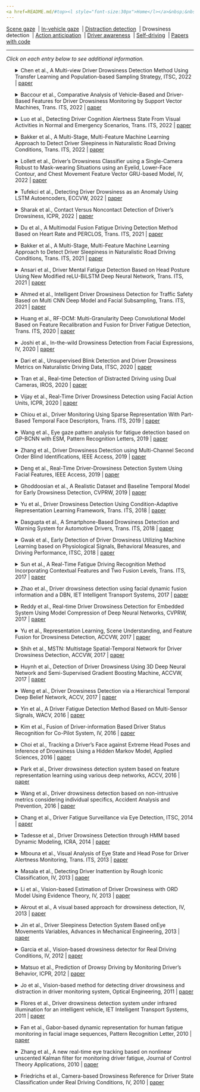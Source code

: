 ```yaml
---
<a href=README.md/#top><l style="font-size:30px">Home</l></a>&nbsp;&nbsp;| <a href=behavioral.md><l style="font-size:30px">Behavioral</l></a>&nbsp;&nbsp;| <l style="font-size:35px">Applications</l>&nbsp;&nbsp;| <a href=datasets.md><l style="font-size:30px">Datasets</l></a>&nbsp;&nbsp;
---
```


[Scene gaze](scene_gaze.md)&nbsp;&nbsp;| [In-vehicle gaze](in-vehicle_gaze.md)&nbsp;&nbsp;| [Distraction detection](distraction_detection.md)&nbsp;&nbsp;| Drowsiness detection&nbsp;&nbsp;| [Action anticipation](action_anticipation.md)&nbsp;&nbsp;| [Driver awareness](driver_awareness.md)&nbsp;&nbsp;| [Self-driving](self-driving.md)&nbsp;&nbsp;| [Papers with code](papers_with_code.md)&nbsp;&nbsp;
___
*Click on each entry below to see additional information.*
<ul><a name=2022_ITSC_Chen></a>
<details close>
<summary>Chen et al., A Multi-view Driver Drowsiness Detection Method Using Transfer Learning and Population-based Sampling Strategy, ITSC, 2022 | <a href=https://doi.org/10.1109/ITSC55140.2022.9922476>paper</a></summary>
<ul>
Dataset(s): private
</ul>
<ul>
<pre>
@inproceedings{2022_ITSC_Chen,
    author = "Chen, Jinxin and Fang, Zhenwu and Wang, Jinxiang and Chen, Jiansong and Yin, Guodong",
    booktitle = "2022 IEEE 25th International Conference on Intelligent Transportation Systems (ITSC)",
    organization = "IEEE",
    pages = "3386--3391",
    title = "A Multi-view Driver Drowsiness Detection Method Using Transfer Learning and Population-based Sampling Strategy",
    year = "2022"
}
</pre>
</ul>
</ul>
<ul><a name=2022_T-ITS_Baccour></a>
<details close>
<summary>Baccour et al., Comparative Analysis of Vehicle-Based and Driver-Based Features for Driver Drowsiness Monitoring by Support Vector Machines, Trans. ITS, 2022 | <a href=https://doi.org/10.1109/TITS.2022.3207965>paper</a></summary>
<ul>
Dataset(s): private
</ul>
<ul>
<pre>
@article{2022_T-ITS_Baccour,
    author = {Baccour, Mohamed Hedi and Driewer, Frauke and Sch{\"a}ck, Tim and Kasneci, Enkelejda},
    journal = "IEEE Transactions on Intelligent Transportation Systems",
    number = "12",
    pages = "23164--23178",
    publisher = "IEEE",
    title = "Comparative Analysis of Vehicle-Based and Driver-Based Features for Driver Drowsiness Monitoring by Support Vector Machines",
    volume = "23",
    year = "2022"
}
</pre>
</ul>
</ul>
<ul><a name=2022_T-ITS_Luo></a>
<details close>
<summary>Luo et al., Detecting Driver Cognition Alertness State From Visual Activities in Normal and Emergency Scenarios, Trans. ITS, 2022 | <a href=https://doi.org/10.1109/TITS.2022.3166251>paper</a></summary>
<ul>
Dataset(s): private
</ul>
<ul>
<pre>
@article{2022_T-ITS_Luo,
    author = "Luo, Longxi and Wu, Jianping and Fei, Weijie and Bi, Luzheng and Fan, Xinan",
    journal = "IEEE Transactions on Intelligent Transportation Systems",
    number = "10",
    pages = "19497--19510",
    publisher = "IEEE",
    title = "Detecting Driver Cognition Alertness State From Visual Activities in Normal and Emergency Scenarios",
    volume = "23",
    year = "2022"
}
</pre>
</ul>
</ul>
<ul><a name=2022_T-ITS_Bakker></a>
<details close>
<summary>Bakker et al., A Multi-Stage, Multi-Feature Machine Learning Approach to Detect Driver Sleepiness in Naturalistic Road Driving Conditions, Trans. ITS, 2022 | <a href=https://doi.org/10.1109/TITS.2021.3090272>paper</a></summary>
<ul>
Dataset(s): private
</ul>
<ul>
<pre>
@article{2022_T-ITS_Bakker,
    author = {Bakker, Bram and Zab{\l}ocki, Bartosz and Baker, Angela and Riethmeister, Vanessa and Marx, Bernd and Iyer, Girish and Anund, Anna and Ahlstr{\"o}m, Christer},
    journal = "IEEE Transactions on Intelligent Transportation Systems",
    number = "5",
    pages = "4791--4800",
    publisher = "IEEE",
    title = "A multi-stage, multi-feature machine learning approach to detect driver sleepiness in naturalistic road driving conditions",
    volume = "23",
    year = "2021"
}
</pre>
</ul>
</ul>
<ul><a name=2022_IV_Lollett></a>
<details close>
<summary>Lollett et al., Driver’s Drowsiness Classifier using a Single-Camera Robust to Mask-wearing Situations using an Eyelid, Lower-Face Contour, and Chest Movement Feature Vector GRU-based Model, IV, 2022 | <a href=https://doi.org/10.1109/IV51971.2022.9827229>paper</a></summary>
<ul>
Dataset(s): private
</ul>
<ul>
<pre>
@inproceedings{2022_IV_Lollett,
    author = "Lollett, Catherine and Kamezaki, Mitsuhiro and Sugano, Shigeki",
    booktitle = "2022 IEEE Intelligent Vehicles Symposium (IV)",
    organization = "IEEE",
    pages = "519--526",
    title = "Driver’s Drowsiness Classifier using a Single-Camera Robust to Mask-wearing Situations using an Eyelid, Lower-Face Contour, and Chest Movement Feature Vector GRU-based Model",
    year = "2022"
}
</pre>
</ul>
</ul>
<ul><a name=2022_ECCVW_Tufekci></a>
<details close>
<summary>Tufekci et al., Detecting Driver Drowsiness as an Anomaly Using LSTM Autoencoders, ECCVW, 2022 | <a href=https://doi.org/10.1007/978-3-031-25075-0_37>paper</a></summary>
<ul>
Dataset(s): <a href=datasets.md#DDD>DDD</a>
</ul>
<ul>
<pre>
@inproceedings{2022_ECCVW_Tufekci,
    author = {T{\"u}fekci, G{\"u}lin and Kayaba{\c{s}}{\i}, Alper and Akag{\"u}nd{\"u}z, Erdem and Ulusoy, {\.I}lkay},
    booktitle = "Computer Vision--ECCV 2022 Workshops: Tel Aviv, Israel, October 23--27, 2022, Proceedings, Part VI",
    organization = "Springer",
    pages = "549--559",
    title = "Detecting Driver Drowsiness as an Anomaly Using LSTM Autoencoders",
    year = "2023"
}
</pre>
</ul>
</ul>
<ul><a name=2022_ICPR_Sharak></a>
<details close>
<summary>Sharak et al., Contact Versus Noncontact Detection of Driver’s Drowsiness, ICPR, 2022 | <a href=https://doi.org/10.1109/ICPR56361.2022.9956336>paper</a></summary>
<ul>
Dataset(s): private
</ul>
<ul>
<pre>
@inproceedings{2022_ICPR_Sharak,
    author = "Sharak, Salem and Das, Kapotaksha and Riani, Kais and Abouelenien, Mohamed and Burzo, Mihai and Mihalcea, Rada",
    booktitle = "2022 26th International Conference on Pattern Recognition (ICPR)",
    organization = "IEEE",
    pages = "967--974",
    title = "Contact Versus Noncontact Detection of Driver’s Drowsiness",
    year = "2022"
}
</pre>
</ul>
</ul>
<ul><a name=2021_T-ITS_Du></a>
<details close>
<summary>Du et al., A Multimodal Fusion Fatigue Driving Detection Method Based on Heart Rate and PERCLOS, Trans. ITS, 2021 | <a href=https://doi.org/10.1109/TITS.2022.3176973>paper</a></summary>
<ul>
Dataset(s): <a href=datasets.md#RLDD>RLDD</a>
</ul>
<ul>
<pre>
@article{2021_T-ITS_Du,
    author = "Du, Guanglong and Zhang, Linlin and Su, Kang and Wang, Xueqian and Teng, Shaohua and Liu, Peter X",
    journal = "Ieee Transactions on Intelligent Transportation Systems",
    number = "11",
    pages = "21810--21820",
    publisher = "IEEE",
    title = "A multimodal fusion fatigue driving detection method based on heart rate and PERCLOS",
    volume = "23",
    year = "2022"
}
</pre>
</ul>
</ul>
<ul><a name=2021_T-ITS_Bakker></a>
<details close>
<summary>Bakker et al., A Multi-Stage, Multi-Feature Machine Learning Approach to Detect Driver Sleepiness in Naturalistic Road Driving Conditions, Trans. ITS, 2021 | <a href=https://doi.org/10.1109/TITS.2021.3090272>paper</a></summary>
<ul>
Dataset(s): private
</ul>
<ul>
<pre>
@article{2021_T-ITS_Bakker,
    author = {Bakker, Bram and Zab{\l}ocki, Bartosz and Baker, Angela and Riethmeister, Vanessa and Marx, Bernd and Iyer, Girish and Anund, Anna and Ahlstr{\"o}m, Christer},
    journal = "IEEE Transactions on Intelligent Transportation Systems",
    title = "A multi-stage, multi-feature machine learning approach to detect driver sleepiness in naturalistic road driving conditions",
    year = "2021"
}
</pre>
</ul>
</ul>
<ul><a name=2021_T-ITS_Ansari></a>
<details close>
<summary>Ansari et al., Driver Mental Fatigue Detection Based on Head Posture Using New Modified reLU-BiLSTM Deep Neural Network, Trans. ITS, 2021 | <a href=https://doi.org/10.1109/TITS.2021.3098309>paper</a></summary>
<ul>
Dataset(s): private
</ul>
<ul>
<pre>
@article{2021_T-ITS_Ansari,
    author = "Ansari, Shahzeb and Naghdy, Fazel and Du, Haiping and Pahnwar, Yasmeen Naz",
    journal = "IEEE Transactions on Intelligent Transportation Systems",
    number = "8",
    pages = "10957--10969",
    publisher = "IEEE",
    title = "Driver mental fatigue detection based on head posture using new modified reLU-BiLSTM deep neural network",
    volume = "23",
    year = "2021"
}
</pre>
</ul>
</ul>
<ul><a name=2021_T-ITS_Ahmed></a>
<details close>
<summary>Ahmed et al., Intelligent Driver Drowsiness Detection for Traffic Safety Based on Multi CNN Deep Model and Facial Subsampling, Trans. ITS, 2021 | <a href=https://doi.org/10.1109/TITS.2021.3134222>paper</a></summary>
<ul>
Dataset(s): <a href=datasets.md#DDD>DDD</a>
</ul>
<ul>
<pre>
@article{2021_T-ITS_Ahmed,
    author = "Ahmed, Muneeb and Masood, Sarfaraz and Ahmad, Musheer and Abd El-Latif, Ahmed A",
    journal = "IEEE Transactions on Intelligent Transportation Systems",
    number = "10",
    pages = "19743--19752",
    publisher = "IEEE",
    title = "Intelligent driver drowsiness detection for traffic safety based on multi CNN deep model and facial subsampling",
    volume = "23",
    year = "2021"
}
</pre>
</ul>
</ul>
<ul><a name=2020_T-ITS_Huang></a>
<details close>
<summary>Huang et al., RF-DCM: Multi-Granularity Deep Convolutional Model Based on Feature Recalibration and Fusion for Driver Fatigue Detection, Trans. ITS, 2020 | <a href=https://doi.org/10.1109/TITS.2020.3017513>paper</a></summary>
<ul>
Dataset(s): <a href=datasets.md#DDD>DDD</a>
</ul>
<ul>
<pre>
@article{2020_T-ITS_Huang,
    author = "Huang, Rui and Wang, Yan and Li, Zijian and Lei, Zeyu and Xu, Yufan",
    journal = "IEEE Transactions on Intelligent Transportation Systems",
    title = "RF-DCM: Multi-Granularity Deep Convolutional Model Based on Feature Recalibration and Fusion for Driver Fatigue Detection",
    year = "2020"
}
</pre>
</ul>
</ul>
<ul><a name=2020_IV_Joshi></a>
<details close>
<summary>Joshi et al., In-the-wild Drowsiness Detection from Facial Expressions, IV, 2020 | <a href=https://doi.org/10.1109/IV47402.2020.9304579>paper</a></summary>
<ul>
Dataset(s): private
</ul>
<ul>
<pre>
@inproceedings{2020_IV_Joshi,
    author = "Joshi, Ajjen and Kyal, Survi and Banerjee, Sandipan and Mishra, Taniya",
    booktitle = "IV",
    title = "In-the-wild drowsiness detection from facial expressions",
    year = "2020"
}
</pre>
</ul>
</ul>
<ul><a name=2020_ITSC_Dari></a>
<details close>
<summary>Dari et al., Unsupervised Blink Detection and Driver Drowsiness Metrics on Naturalistic Driving Data, ITSC, 2020 | <a href=https://doi.org/10.1109/ITSC45102.2020.9294686>paper</a></summary>
<ul>
Dataset(s): private
</ul>
<ul>
<pre>
@inproceedings{2020_ITSC_Dari,
    author = "Dari, Simone and Epple, Nico and Protschky, Valentin",
    booktitle = "ITSC",
    title = "Unsupervised Blink Detection and Driver Drowsiness Metrics on Naturalistic Driving Data",
    year = "2020"
}
</pre>
</ul>
</ul>
<ul><a name=2020_IROS_Tran></a>
<details close>
<summary>Tran et al., Real-time Detection of Distracted Driving using Dual Cameras, IROS, 2020 | <a href=https://doi.org/10.1109/IROS45743.2020.9340921>paper</a></summary>
<ul>
Dataset(s): private
</ul>
<ul>
<pre>
@inproceedings{2020_IROS_Tran,
    author = "Tran, Duy and Do, Ha Manh and Lu, Jiaxing and Sheng, Weihua",
    booktitle = "IROS",
    title = "Real-time Detection of Distracted Driving using Dual Cameras",
    year = "2020"
}
</pre>
</ul>
</ul>
<ul><a name=2020_ICPR_Vijay></a>
<details close>
<summary>Vijay et al., Real-Time Driver Drowsiness Detection using Facial Action Units, ICPR, 2020 | <a href=https://doi.org/10.1109/ICPR48806.2021.9412288>paper</a></summary>
<ul>
Dataset(s): <a href=datasets.md#DDD>DDD</a>
</ul>
<ul>
<pre>
@inproceedings{2020_ICPR_Vijay,
    author = "Vijay, Malaika and Vinayak, Nandagopal Netrakanti and Nunna, Maanvi and Natarajan, Subramanyam",
    booktitle = "ICPR",
    title = "Real-Time Driver Drowsiness Detection using Facial Action Units",
    year = "2021"
}
</pre>
</ul>
</ul>
<ul><a name=2019_T-ITS_Chiou></a>
<details close>
<summary>Chiou et al., Driver Monitoring Using Sparse Representation With Part-Based Temporal Face Descriptors, Trans. ITS, 2019 | <a href=https://doi.org/10.1109/TITS.2019.2892155>paper</a></summary>
<ul>
Dataset(s): <a href=datasets.md#YawDD>YawDD</a>, <a href=datasets.md#DDD>DDD</a>
</ul>
<ul>
<pre>
@article{2019_T-ITS_Chiou,
    author = "Chiou, Chien-Yu and Wang, Wei-Cheng and Lu, Shueh-Chou and Huang, Chun-Rong and Chung, Pau-Choo and Lai, Yun-Yang",
    journal = "IEEE Transactions on Intelligent Transportation Systems",
    number = "1",
    pages = "346--361",
    publisher = "IEEE",
    title = "Driver monitoring using sparse representation with part-based temporal face descriptors",
    volume = "21",
    year = "2019"
}
</pre>
</ul>
</ul>
<ul><a name=2019_PRL_Wang></a>
<details close>
<summary>Wang et al., Eye gaze pattern analysis for fatigue detection based on GP-BCNN with ESM, Pattern Recognition Letters, 2019 | <a href=https://doi.org/10.1016/j.patrec.2019.03.013>paper</a></summary>
<ul>
Dataset(s): private
</ul>
<ul>
<pre>
@article{2019_PRL_Wang,
    author = "Wang, Yan and Huang, Rui and Guo, Lei",
    journal = "Pattern Recognition Letters",
    pages = "61--74",
    publisher = "Elsevier",
    title = "Eye gaze pattern analysis for fatigue detection based on GP-BCNN with ESM",
    volume = "123",
    year = "2019"
}
</pre>
</ul>
</ul>
<ul><a name=2019_IEEEAccess_Zhang></a>
<details close>
<summary>Zhang et al., Driver Drowsiness Detection using Multi-Channel Second Order Blind Identifications, IEEE Access, 2019 | <a href=https://doi.org/10.1109/ACCESS.2019.2891971>paper</a></summary>
<ul>
Dataset(s): private
</ul>
<ul>
<pre>
@article{2019_IEEEAccess_Zhang,
    author = "Zhang, Chao and Wu, Xiaopei and Zheng, Xi and Yu, Shui",
    journal = "IEEE Access",
    pages = "11829--11843",
    publisher = "IEEE",
    title = "Driver drowsiness detection using multi-channel second order blind identifications",
    volume = "7",
    year = "2019"
}
</pre>
</ul>
</ul>
<ul><a name=2019_IEEEAccess_Deng></a>
<details close>
<summary>Deng et al., Real-Time Driver-Drowsiness Detection System Using Facial Features, IEEE Access, 2019 | <a href=https://doi.org/10.1109/ACCESS.2019.2936663>paper</a></summary>
<ul>
Dataset(s): private
</ul>
<ul>
<pre>
@article{2019_IEEEAccess_Deng,
    author = "Deng, Wanghua and Wu, Ruoxue",
    journal = "IEEE Access",
    pages = "118727--118738",
    publisher = "IEEE",
    title = "Real-time driver-drowsiness detection system using facial features",
    volume = "7",
    year = "2019"
}
</pre>
</ul>
</ul>
<ul><a name=2019_CVPRW_Ghoddoosian></a>
<details close>
<summary>Ghoddoosian et al., A Realistic Dataset and Baseline Temporal Model for Early Drowsiness Detection, CVPRW, 2019 | <a href=https://openaccess.thecvf.com/content_CVPRW_2019/papers/AMFG/Ghoddoosian_A_Realistic_Dataset_and_Baseline_Temporal_Model_for_Early_Drowsiness_CVPRW_2019_paper.pdf>paper</a></summary>
<ul>
Dataset(s): <a href=datasets.md#RLDD>RLDD</a>
</ul>
<ul>
<pre>
@inproceedings{2019_CVPRW_Ghoddoosian,
    author = "Ghoddoosian, Reza and Galib, Marnim and Athitsos, Vassilis",
    booktitle = "CVPRW",
    title = "A realistic dataset and baseline temporal model for early drowsiness detection",
    year = "2019"
}
</pre>
</ul>
</ul>
<ul><a name=2018_T-ITS_Yu></a>
<details close>
<summary>Yu et al., Driver Drowsiness Detection Using Condition-Adaptive Representation Learning Framework, Trans. ITS, 2018 | <a href=https://doi.org/10.1109/TITS.2018.2883823>paper</a></summary>
<ul>
Dataset(s): <a href=datasets.md#DDD>DDD</a>
</ul>
<ul>
<pre>
@article{2018_T-ITS_Yu,
    author = "Yu, Jongmin and Park, Sangwoo and Lee, Sangwook and Jeon, Moongu",
    journal = "IEEE Transactions on Intelligent Transportation Systems",
    number = "11",
    pages = "4206--4218",
    title = "Driver drowsiness detection using condition-adaptive representation learning framework",
    volume = "20",
    year = "2018"
}
</pre>
</ul>
</ul>
<ul><a name=2018_T-ITS_Dasgupta></a>
<details close>
<summary>Dasgupta et al., A Smartphone-Based Drowsiness Detection and Warning System for Automotive Drivers, Trans. ITS, 2018 | <a href=https://doi.org/10.1109/TITS.2018.2879609>paper</a></summary>
<ul>
Dataset(s): private
</ul>
<ul>
<pre>
@article{2018_T-ITS_Dasgupta,
    author = "Dasgupta, Anirban and Rahman, Daleef and Routray, Aurobinda",
    journal = "IEEE Transactions on Intelligent Transportation Systems",
    number = "11",
    pages = "4045--4054",
    title = "A smartphone-based drowsiness detection and warning system for automotive drivers",
    volume = "20",
    year = "2018"
}
</pre>
</ul>
</ul>
<ul><a name=2018_ITSC_Gwak></a>
<details close>
<summary>Gwak et al., Early Detection of Driver Drowsiness Utilizing Machine Learning based on Physiological Signals, Behavioral Measures, and Driving Performance, ITSC, 2018 | <a href=https://doi.org/10.1109/ITSC.2018.8569493>paper</a></summary>
<ul>
Dataset(s): private
</ul>
<ul>
<pre>
@inproceedings{2018_ITSC_Gwak,
    author = "Gwak, Jongseong and Shino, Motoki and Hirao, Akinari",
    booktitle = "ITSC",
    title = "Early detection of driver drowsiness utilizing machine learning based on physiological signals, behavioral measures, and driving performance",
    year = "2018"
}
</pre>
</ul>
</ul>
<ul><a name=2017_T-ITS_Sun></a>
<details close>
<summary>Sun et al., A Real-Time Fatigue Driving Recognition Method Incorporating Contextual Features and Two Fusion Levels, Trans. ITS, 2017 | <a href=https://doi.org/10.1109/TITS.2017.2690914>paper</a></summary>
<ul>
Dataset(s): private
</ul>
<ul>
<pre>
@article{2017_T-ITS_Sun,
    author = "Sun, Wei and Zhang, Xiaorui and Peeta, Srinivas and He, Xiaozheng and Li, Yongfu",
    journal = "IEEE Transactions on Intelligent Transportation Systems",
    number = "12",
    pages = "3408--3420",
    title = "A real-time fatigue driving recognition method incorporating contextual features and two fusion levels",
    volume = "18",
    year = "2017"
}
</pre>
</ul>
</ul>
<ul><a name=2017_IET_Zhao></a>
<details close>
<summary>Zhao et al., Driver drowsiness detection using facial dynamic fusion information and a DBN, IET Intelligent Transport Systems, 2017 | <a href=https://doi.org/10.1049/iet-its.2017.0183>paper</a></summary>
<ul>
Dataset(s): private
</ul>
<ul>
<pre>
@article{2017_IET_Zhao,
    author = "Zhao, Lei and Wang, Zengcai and Wang, Xiaojin and Liu, Qing",
    journal = "IET Intelligent Transport Systems",
    number = "2",
    pages = "127--133",
    title = "Driver drowsiness detection using facial dynamic fusion information and a DBN",
    volume = "12",
    year = "2017"
}
</pre>
</ul>
</ul>
<ul><a name=2017_CVPRW_Reddy></a>
<details close>
<summary>Reddy et al., Real-time Driver Drowsiness Detection for Embedded System Using Model Compression of Deep Neural Networks, CVPRW, 2017 | <a href=https://openaccess.thecvf.com/content_cvpr_2017_workshops/w4/papers/Reddy_Real-Time_Driver_Drowsiness_CVPR_2017_paper.pdf>paper</a></summary>
<ul>
Dataset(s): private
</ul>
<ul>
<pre>
@inproceedings{2017_CVPRW_Reddy,
    author = "Reddy, Bhargava and Kim, Ye-Hoon and Yun, Sojung and Seo, Chanwon and Jang, Junik",
    booktitle = "CVPRW",
    title = "Real-time driver drowsiness detection for embedded system using model compression of deep neural networks",
    year = "2017"
}
</pre>
</ul>
</ul>
<ul><a name=2017_ACCVW_Yu></a>
<details close>
<summary>Yu et al., Representation Learning, Scene Understanding, and Feature Fusion for Drowsiness Detection, ACCVW, 2017 | <a href=https://doi.org/10.1007/978-3-319-54526-4_13>paper</a></summary>
<ul>
Dataset(s): <a href=datasets.md#DDD>DDD</a>
</ul>
<ul>
<pre>
@inproceedings{2017_ACCVW_Yu,
    author = "Yu, Jongmin and Park, Sangwoo and Lee, Sangwook and Jeon, Moongu",
    booktitle = "ACCV",
    title = "Representation learning, scene understanding, and feature fusion for drowsiness detection",
    year = "2016"
}
</pre>
</ul>
</ul>
<ul><a name=2017_ACCVW_Shih></a>
<details close>
<summary>Shih et al., MSTN: Multistage Spatial-Temporal Network for Driver Drowsiness Detection, ACCVW, 2017 | <a href=https://doi.org/10.1007/978-3-319-54526-4_11>paper</a></summary>
<ul>
Dataset(s): <a href=datasets.md#DDD>DDD</a>
</ul>
<ul>
<pre>
@inproceedings{2017_ACCVW_Shih,
    author = "Shih, Tun-Huai and Hsu, Chiou-Ting",
    booktitle = "ACCV",
    title = "MSTN: Multistage spatial-temporal network for driver drowsiness detection",
    year = "2016"
}
</pre>
</ul>
</ul>
<ul><a name=2017_ACCVW_Huynh></a>
<details close>
<summary>Huynh et al., Detection of Driver Drowsiness Using 3D Deep Neural Network and Semi-Supervised Gradient Boosting Machine, ACCVW, 2017 | <a href=https://doi.org/10.1007/978-3-319-54526-4_10>paper</a></summary>
<ul>
Dataset(s): <a href=datasets.md#DDD>DDD</a>
</ul>
<ul>
<pre>
@inproceedings{2017_ACCVW_Huynh,
    author = "Huynh, Xuan-Phung and Park, Sang-Min and Kim, Yong-Guk",
    booktitle = "ACCV",
    title = "Detection of driver drowsiness using 3D deep neural network and semi-supervised gradient boosting machine",
    year = "2016"
}
</pre>
</ul>
</ul>
<ul><a name=2017_ACCV_Weng></a>
<details close>
<summary>Weng et al., Driver Drowsiness Detection via a Hierarchical Temporal Deep Belief Network, ACCV, 2017 | <a href=https://doi.org/10.1007/978-3-319-54526-4_9>paper</a></summary>
<ul>
Dataset(s): <a href=datasets.md#DDD>DDD</a>
</ul>
<ul>
<pre>
@inproceedings{2017_ACCV_Weng,
    author = "Weng, Ching-Hua and Lai, Ying-Hsiu and Lai, Shang-Hong",
    booktitle = "ACCV",
    title = "Driver drowsiness detection via a hierarchical temporal deep belief network",
    year = "2016"
}
</pre>
</ul>
</ul>
<ul><a name=2016_WACV_Yin></a>
<details close>
<summary>Yin et al., A Driver Fatigue Detection Method Based on Multi-Sensor Signals, WACV, 2016 | <a href=https://doi.org/10.1109/WACV.2016.7477672>paper</a></summary>
<ul>
Dataset(s): private
</ul>
<ul>
<pre>
@inproceedings{2016_WACV_Yin,
    author = "Yin, Hao and Su, Yuanqi and Liu, Yuehu and Zhao, Danchen",
    booktitle = "WACV",
    title = "A driver fatigue detection method based on multi-sensor signals",
    year = "2016"
}
</pre>
</ul>
</ul>
<ul><a name=2016_IV_Kim></a>
<details close>
<summary>Kim et al., Fusion of Driver-information Based Driver Status Recognition for Co-Pilot System, IV, 2016 | <a href=https://doi.org/10.1109/IVS.2016.7535573>paper</a></summary>
<ul>
Dataset(s): private
</ul>
<ul>
<pre>
@inproceedings{2016_IV_Kim,
    author = "Kim, Jinwoo and Kim, Kitae and Yoon, Daesub and Koo, Yongbon and Han, Wooyong",
    booktitle = "2016 Ieee Intelligent Vehicles Symposium (iv)",
    organization = "IEEE",
    pages = "1398--1403",
    title = "Fusion of driver-information based driver status recognition for co-pilot system",
    year = "2016"
}
</pre>
</ul>
</ul>
<ul><a name=2016_ApplSci_Choi></a>
<details close>
<summary>Choi et al., Tracking a Driver’s Face against Extreme Head Poses and Inference of Drowsiness Using a Hidden Markov Model, Applied Sciences, 2016 | <a href=https://doi.org/10.3390/app6050137>paper</a></summary>
<ul>
Dataset(s): private
</ul>
<ul>
<pre>
@article{2016_ApplSci_Choi,
    author = "Choi, In-Ho and Jeong, Chan-Hee and Kim, Yong-Guk",
    journal = "Applied Sciences",
    number = "5",
    pages = "137",
    title = "Tracking a driver’s face against extreme head poses and inference of drowsiness using a hidden Markov model",
    volume = "6",
    year = "2016"
}
</pre>
</ul>
</ul>
<ul><a name=2016_ACCV_Park></a>
<details close>
<summary>Park et al., Driver drowsiness detection system based on feature representation learning using various deep networks, ACCV, 2016 | <a href=https://doi.org/10.1007/978-3-319-54526-4_12>paper</a></summary>
<ul>
Dataset(s): <a href=datasets.md#DDD>DDD</a>
</ul>
<ul>
<pre>
@inproceedings{2016_ACCV_Park,
    author = "Park, Sanghyuk and Pan, Fei and Kang, Sunghun and Yoo, Chang D",
    booktitle = "ACCV",
    title = "Driver drowsiness detection system based on feature representation learning using various deep networks",
    year = "2016"
}
</pre>
</ul>
</ul>
<ul><a name=2016_AccidentAnalysis_Wang></a>
<details close>
<summary>Wang et al., Driver drowsiness detection based on non-intrusive metrics considering individual specifics, Accident Analysis and Prevention, 2016 | <a href=https://doi.org/10.1016/j.aap.2015.09.002>paper</a></summary>
<ul>
Dataset(s): private
</ul>
<ul>
<pre>
@article{2016_AccidentAnalysis_Wang,
    author = "Wang, Xuesong and Xu, Chuan",
    journal = "Accident Analysis \\& Prevention",
    pages = "350--357",
    publisher = "Elsevier",
    title = "Driver drowsiness detection based on non-intrusive metrics considering individual specifics",
    volume = "95",
    year = "2016"
}
</pre>
</ul>
</ul>
<ul><a name=2014_ITSC_Chang></a>
<details close>
<summary>Chang et al., Driver Fatigue Surveillance via Eye Detection, ITSC, 2014 | <a href=https://doi.org/10.1109/ITSC.2014.6957718>paper</a></summary>
<ul>
Dataset(s): private
</ul>
<ul>
<pre>
@inproceedings{2014_ITSC_Chang,
    author = "Chang, Tang-Hsien and Chen, Yi-Ru",
    booktitle = "ITSC",
    title = "Driver fatigue surveillance via eye detection",
    year = "2014"
}
</pre>
</ul>
</ul>
<ul><a name=2014_ICRA_Tadesse></a>
<details close>
<summary>Tadesse et al., Driver Drowsiness Detection through HMM based Dynamic Modeling, ICRA, 2014 | <a href=https://doi.org/10.1109/ICRA.2014.6907440>paper</a></summary>
<ul>
Dataset(s): private
</ul>
<ul>
<pre>
@inproceedings{2014_ICRA_Tadesse,
    author = "Tadesse, Eyosiyas and Sheng, Weihua and Liu, Meiqin",
    booktitle = "ICRA",
    title = "Driver drowsiness detection through HMM based dynamic modeling",
    year = "2014"
}
</pre>
</ul>
</ul>
<ul><a name=2013_T-ITS_Mbouna></a>
<details close>
<summary>Mbouna et al., Visual Analysis of Eye State and Head Pose for Driver Alertness Monitoring, Trans. ITS, 2013 | <a href=https://doi.org/10.1109/TITS.2013.2262098>paper</a></summary>
<ul>
Dataset(s): <a href=datasets.md#BU HeadTracking>BU HeadTracking</a>, private
</ul>
<ul>
<pre>
@article{2013_T-ITS_Mbouna,
    author = "Mbouna, Ralph Oyini and Kong, Seong G and Chun, Myung-Geun",
    journal = "IEEE Transactions on Intelligent Transportation Systems",
    number = "3",
    pages = "1462--1469",
    title = "Visual analysis of eye state and head pose for driver alertness monitoring",
    volume = "14",
    year = "2013"
}
</pre>
</ul>
</ul>
<ul><a name=2013_IV_Masala></a>
<details close>
<summary>Masala et al., Detecting Driver Inattention by Rough Iconic Classification, IV, 2013 | <a href=https://doi.org/10.1109/IVS.2013.6629583>paper</a></summary>
<ul>
Dataset(s): private
</ul>
<ul>
<pre>
@inproceedings{2013_IV_Masala,
    author = "Masala, Giovanni Luca and Grosso, Enrico",
    booktitle = "2013 IEEE Intelligent Vehicles Symposium (IV)",
    organization = "IEEE",
    pages = "913--918",
    title = "Detecting driver inattention by rough iconic classification",
    year = "2013"
}
</pre>
</ul>
</ul>
<ul><a name=2013_IV_Li></a>
<details close>
<summary>Li et al., Vision-based Estimation of Driver Drowsiness with ORD Model Using Evidence Theory, IV, 2013 | <a href=https://doi.org/10.1109/IVS.2013.6629543>paper</a></summary>
<ul>
Dataset(s): private
</ul>
<ul>
<pre>
@inproceedings{2013_IV_Li,
    author = "Li, Xuanpeng and Seignez, Emmanuel and Loonis, Pierre",
    booktitle = "IV",
    title = "Vision-based estimation of driver drowsiness with ORD model using evidence theory",
    year = "2013"
}
</pre>
</ul>
</ul>
<ul><a name=2013_IV_Akrout></a>
<details close>
<summary>Akrout et al., A visual based approach for drowsiness detection, IV, 2013 | <a href=https://doi.org/10.1109/IVS.2013.6629650>paper</a></summary>
<ul>
Dataset(s): private
</ul>
<ul>
<pre>
@inproceedings{2013_IV_Akrout,
    author = "Akrout, Belhassen and Mahdi, Walid",
    booktitle = "IV",
    title = "A visual based approach for drowsiness detection",
    year = "2013"
}
</pre>
</ul>
</ul>
<ul><a name=2013_AdvMechEng_Jin></a>
<details close>
<summary>Jin et al., Driver Sleepiness Detection System Based onEye Movements Variables, Advances in Mechanical Engineering, 2013 | <a href=http://dx.doi.org/10.1155/2013/648431>paper</a></summary>
<ul>
Dataset(s): private
</ul>
<ul>
<pre>
@article{2013_AdvMechEng_Jin,
    author = "Jin, Lisheng and Niu, Qingning and Jiang, Yuying and Xian, Huacai and Qin, Yanguang and Xu, Meijiao",
    journal = "Advances in Mechanical Engineering",
    pages = "648431",
    title = "Driver sleepiness detection system based on eye movements variables",
    volume = "5",
    year = "2013"
}
</pre>
</ul>
</ul>
<ul><a name=2012_IV_Garcia></a>
<details close>
<summary>Garcia et al., Vision-based drowsiness detector for Real Driving Conditions, IV, 2012 | <a href=https://doi.org/10.1109/IVS.2012.6232222>paper</a></summary>
<ul>
Dataset(s): private
</ul>
<ul>
<pre>
@inproceedings{2012_IV_Garcia,
    author = "Garcia, I and Bronte, Sebastian and Bergasa, Luis Miguel and Almaz{\'a}n, Javier and Yebes, J",
    booktitle = "IV",
    title = "Vision-based drowsiness detector for real driving conditions",
    year = "2012"
}
</pre>
</ul>
</ul>
<ul><a name=2012_ICPR_Matsuo></a>
<details close>
<summary>Matsuo et al., Prediction of Drowsy Driving by Monitoring Driver’s Behavior, ICPR, 2012 | <a href=https://ieeexplore.ieee.org/abstract/document/6460892>paper</a></summary>
<ul>
Dataset(s): private
</ul>
<ul>
<pre>
@inproceedings{2012_ICPR_Matsuo,
    author = "Matsuo, Haruo and Khiat, Abdelaziz",
    booktitle = "ICPR",
    title = "Prediction of drowsy driving by monitoring driver's behavior",
    year = "2012"
}
</pre>
</ul>
</ul>
<ul><a name=2011_OptEng_Jo></a>
<details close>
<summary>Jo et al., Vision-based method for detecting driver drowsiness and distraction in driver monitoring system, Optical Engineering, 2011 | <a href=https://doi.org/10.1117/1.3657506>paper</a></summary>
<ul>
Dataset(s): private
</ul>
<ul>
<pre>
@article{2011_OptEng_Jo,
    author = "Jo, Jaeik and Lee, Sung Joo and Kim, Jaihie and Jung, Ho Gi and Park, Kang Ryoung",
    journal = "Optical Engineering",
    number = "12",
    pages = "127202",
    title = "Vision-based method for detecting driver drowsiness and distraction in driver monitoring system",
    volume = "50",
    year = "2011"
}
</pre>
</ul>
</ul>
<ul><a name=2011_IET_Flores></a>
<details close>
<summary>Flores et al., Driver drowsiness detection system under infrared illumination for an intelligent vehicle, IET Intelligent Transport Systems, 2011 | <a href=https://doi.org/10.1049/iet-its.2009.0090>paper</a></summary>
<ul>
Dataset(s): private
</ul>
<ul>
<pre>
@article{2011_IET_Flores,
    author = "Flores, Marco Javier and Armingol, J Ma and de la Escalera, Arturo",
    journal = "IET Intelligent Transport Systems",
    number = "4",
    pages = "241--251",
    publisher = "IET",
    title = "Driver drowsiness detection system under infrared illumination for an intelligent vehicle",
    volume = "5",
    year = "2011"
}
</pre>
</ul>
</ul>
<ul><a name=2010_PRL_Fan></a>
<details close>
<summary>Fan et al., Gabor-based dynamic representation for human fatigue monitoring in facial image sequences, Pattern Recognition Letter, 2010 | <a href=https://doi.org/10.1016/j.patrec.2009.08.014>paper</a></summary>
<ul>
Dataset(s): private
</ul>
<ul>
<pre>
@article{2010_PRL_Fan,
    author = "Fan, Xiao and Sun, Yanfeng and Yin, Baocai and Guo, Xiuming",
    journal = "Pattern Recognition Letters",
    number = "3",
    pages = "234--243",
    title = "Gabor-based dynamic representation for human fatigue monitoring in facial image sequences",
    volume = "31",
    year = "2010"
}
</pre>
</ul>
</ul>
<ul><a name=2010_JCTA_Zhang></a>
<details close>
<summary>Zhang et al., A new real-time eye tracking based on nonlinear unscented Kalman filter for monitoring driver fatigue, Journal of Control Theory Applications, 2010 | <a href=https://doi.org/10.1007/s11768-010-8043-0>paper</a></summary>
<ul>
Dataset(s): private
</ul>
<ul>
<pre>
@article{2010_JCTA_Zhang,
    author = "Zhang, Zutao and Zhang, Jiashu",
    journal = "Journal of Control Theory and Applications",
    number = "2",
    pages = "181--188",
    publisher = "Springer",
    title = "A new real-time eye tracking based on nonlinear unscented Kalman filter for monitoring driver fatigue",
    volume = "8",
    year = "2010"
}
</pre>
</ul>
</ul>
<ul><a name=2010_IV_Friedrichs></a>
<details close>
<summary>Friedrichs et al., Camera-based Drowsiness Reference for Driver State Classification under Real Driving Conditions, IV, 2010 | <a href=https://doi.org/10.1109/IVS.2010.5548039>paper</a></summary>
<ul>
Dataset(s): private
</ul>
<ul>
<pre>
@inproceedings{2010_IV_Friedrichs,
    author = "Friedrichs, Fabian and Yang, Bin",
    booktitle = "IV",
    title = "Camera-based drowsiness reference for driver state classification under real driving conditions",
    year = "2010"
}
</pre>
</ul>
</ul>
